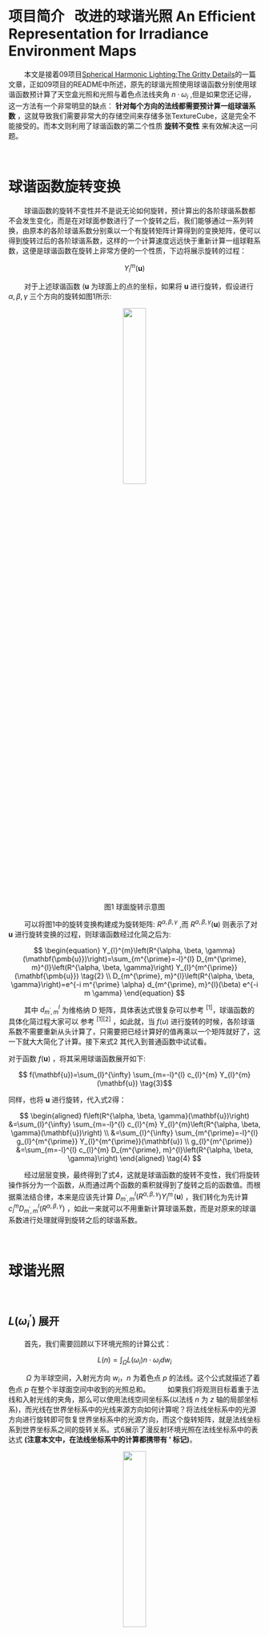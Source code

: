 # 项目简介 &nbsp; 改进的球谐光照 An Efficient Representation for Irradiance Environment Maps
&nbsp;&nbsp;&nbsp;&nbsp;&nbsp;&nbsp;&nbsp;&nbsp;本文是接着09项目[Spherical Harmonic Lighting:The Gritty Details]()的一篇文章，正如09项目的README中所述，原先的球谐光照使用球谐函数分别使用球谐函数预计算了天空盒光照和光照与着色点法线夹角 $n · \omega_i$ ,但是如果您还记得，这一方法有一个非常明显的缺点： __针对每个方向的法线都需要预计算一组球谐系数__ ，这就导致我们需要非常大的存储空间来存储多张TextureCube，这是完全不能接受的。而本文则利用了球谐函数的第二个性质 __旋转不变性__ 来有效解决这一问题。

<br>

# 球谐函数旋转变换

&nbsp;&nbsp;&nbsp;&nbsp;&nbsp;&nbsp;&nbsp;&nbsp;球谐函数的旋转不变性并不是说无论如何旋转，预计算出的各阶球谐系数都不会发生变化，而是在对球面参数进行了一个旋转之后，我们能够通过一系列转换，由原本的各阶球谐系数分别乘以一个有旋转矩阵计算得到的变换矩阵，便可以得到旋转过后的各阶球谐系数，这样的一个计算速度远远快于重新计算一组球鞋系数，这便是球谐函数在旋转上非常方便的一个性质，下边将展示旋转的过程：

$$
\begin{equation}
Y_{l}^{m}(\mathbf{\pmb{u}})
\end{equation}
$$

&nbsp;&nbsp;&nbsp;&nbsp;&nbsp;&nbsp;&nbsp;&nbsp;对于上述球谐函数 ($\mathbf{\pmb{u}}$ 为球面上的点的坐标，如果将 $\mathbf{\pmb{u}}$ 进行旋转，假设进行 $\alpha, \beta, \gamma$ 三个方向的旋转如图1所示:

<div align=center>
<img src="pic/1.png" width = 30%> 

图1 球面旋转示意图
</div>

&nbsp;&nbsp;&nbsp;&nbsp;&nbsp;&nbsp;&nbsp;&nbsp;可以将图1中的旋转变换构建成为旋转矩阵: $R^{\alpha, \beta, \gamma}$ ,而 $R^{\alpha, \beta, \gamma}(\mathbf{\pmb{u}})$ 则表示了对 $\mathbf{\pmb{u}}$ 进行旋转变换的过程，则球谐函数经过化简之后为:

$$
\begin{equation}
Y_{l}^{m}\left(R^{\alpha, \beta, \gamma}(\mathbf{\pmb{u}})\right)=\sum_{m^{\prime}=-l}^{l} D_{m^{\prime}, m}^{l}\left(R^{\alpha, \beta, \gamma}\right) Y_{l}^{m^{\prime}}(\mathbf{\pmb{u}}) \tag{2}  \\
D_{m^{\prime}, m}^{l}\left(R^{\alpha, \beta, \gamma}\right)=e^{-i m^{\prime} \alpha} d_{m^{\prime}, m}^{l}(\beta) e^{-i m \gamma}
\end{equation}
$$

&nbsp;&nbsp;&nbsp;&nbsp;&nbsp;&nbsp;&nbsp;&nbsp;其中 $d_{m^{\prime}, m}^{l}$ 为维格纳 $\mathrm{D}$ 矩阵，具体表达式很复杂可以参考 <sup>[1]</sup>，球谐函数的具体化简过程大家可以 参考 <sup>[1][2]</sup> ，如此就，当 $f(u)$ 进行旋转的时候，各阶球谐系数不需要重新从头计算了，只需要把已经计算好的值再乘以一个矩阵就好了，这一下就大大简化了计算。接下来式2 其代入到普通函数中试试看。

对于函数 $f(\mathbf{u})$ ，将其采用球谐函数展开如下:

$$
f(\mathbf{u})=\sum_{l}^{\infty} \sum_{m=-l}^{l} c_{l}^{m} Y_{l}^{m}(\mathbf{u})
 \tag{3}$$

同样，也将 $\mathbf{u}$ 进行旋转，代入式2得：

$$
\begin{aligned}
f\left(R^{\alpha, \beta, \gamma}(\mathbf{u})\right) &=\sum_{l}^{\infty} \sum_{m=-l}^{l} c_{l}^{m} Y_{l}^{m}\left(R^{\alpha, \beta, \gamma}(\mathbf{u})\right) \\
&=\sum_{l}^{\infty} \sum_{m^{\prime}=-l}^{l} g_{l}^{m^{\prime}} Y_{l}^{m^{\prime}}(\mathbf{u}) \\
g_{l}^{m^{\prime}} &=\sum_{m=-l}^{l} c_{l}^{m} D_{m^{\prime}, m}^{l}\left(R^{\alpha, \beta, \gamma}\right)
\end{aligned}
\tag{4}
$$

&nbsp;&nbsp;&nbsp;&nbsp;&nbsp;&nbsp;&nbsp;&nbsp;经过层层变换，最终得到了式4，这就是球谐函数的旋转不变性，我们将旋转操作拆分为一个函数，从而通过两个函数的乘积就得到了旋转之后的函数值。而根据乘法结合律，本来是应该先计算 $D_{m^{\prime}, m}^{l}\left(R^{\alpha, \beta, \gamma}\right) Y_{l}^{m^{\prime}}(\mathbf{u})$ ，我们转化为先计算 $c_{l}^{m} D_{m^{\prime}, m}^{l}\left(R^{\alpha, \beta, \gamma}\right)$ ，如此一来就可以不用重新计算球谐系数，而是对原来的球谐系数进行处理就得到旋转之后的球谐系数。

<br>

# 球谐光照

<br>

## $L\left(\omega_{i}^{\prime}\right)$ 展开
&nbsp;&nbsp;&nbsp;&nbsp;&nbsp;&nbsp;&nbsp;&nbsp;首先，我们需要回顾以下环境光照的计算公式：

$$
L(n)=\int_{\Omega} L\left(\omega_{i}\right) n \cdot \omega_{i} d w_{i}\tag{5}
$$

&nbsp;&nbsp;&nbsp;&nbsp;&nbsp;&nbsp;&nbsp;&nbsp; $\Omega$ 为半球空间，入射光方向 $w_{i} ， n$ 为着色点 $p$ 的法线。这个公式就描述了着色点 $p$ 在整个半球面空间中收到的光照总和。
&nbsp;&nbsp;&nbsp;&nbsp;&nbsp;&nbsp;&nbsp;&nbsp;如果我们将观测目标着重于法线和入射光线的夹角，那么可以使用法线空间坐标系(以法线 $n$ 为 $z$ 轴的局部坐标系)，而光线在世界坐标系中的光线来源方向如何计算呢？将法线坐标系中的光源方向进行旋转即可恢复世界坐标系中的光源方向，而这个旋转矩阵，就是法线坐标系到世界坐标系之间的旋转关系。式6展示了漫反射环境光照在法线坐标系中的表达式 __(注意本文中，在法线坐标系中的计算都携带有 ' 标记)__。

<div align=center>
<img src="pic/2.jpg" width = 30%> 

图2 法线空间和世界坐标系之间的关系
</div>

$$
L(n)=\int_{\Omega} L\left(\omega_{i}^{\prime}\right) t\left(\theta^{\prime}\right) d w_{i}^{\prime}
$$

$$\tag{6}$$

&nbsp;&nbsp;&nbsp;&nbsp;&nbsp;&nbsp;&nbsp;&nbsp;其中 $t\left(\theta^{\prime}\right)=n \cdot \omega_{i}^{\prime}=\cos \theta^{\prime}$ ，这里只有旋转没有平移操作：

$$
\left(w_{i}\right)=R^{\alpha, \beta, \gamma}\left(w_{i}^{\prime}\right)
$$

$$\tag{7}$$

&nbsp;&nbsp;&nbsp;&nbsp;&nbsp;&nbsp;&nbsp;&nbsp;由于初步计算使用的是法线空间之中的积分计算，而 $\theta^{\prime}$ 的积分范围就是完整的半球，而需要进行修改的地方便是光源，而我们对于某个夹角 $\theta^{\prime}$， 我们先取出这个 $w_{i}^{\prime}$ 对应的球谐系数 $L_l^m$ 和 $Y_l^{m'}(w_{i}^{\prime})$, 后续便可以通过球谐函数的旋转不变性进行调整：

$$
\begin{aligned}
L\left(\omega_{i}\right)=L\left(R^{\alpha, \beta, \gamma}\left(w_{i}^{\prime}\right)\right)=\sum_{l=0}^{\infty} \sum_{m=-l}^{l} L_{l}^{m} Y_{l}^{m}\left(R^{\alpha, \beta, \gamma}\left(w_{i}^{\prime}\right)\right)\\ 
Y_{l}^{m}\left(R^{\alpha, \beta, \gamma}\left(w_{i}^{\prime}\right)\right)=\sum_{m^{\prime}=-l}^{l} D_{m^{\prime}, m}^{l}\left(R^{\alpha, \beta, \gamma}\right) Y_{l}^{m^{\prime}}\left(w_{i}^{\prime}\right)
\end{aligned}
$$

$$\tag{8}$$

&nbsp;&nbsp;&nbsp;&nbsp;&nbsp;&nbsp;&nbsp;&nbsp;在得到公式8后，论文作者和Jackson<sup>3</sup>后续进行了化简(主要注意到如图2中，由于只需主要关注两个坐标系z轴之间的夹角 $ \alpha $ )，这一块比较难以理解，也可以不关注推导直接应用结论：
- 式8之中， $m^{\prime} !=0$ 的项都等于 0 ，也就是说只用考虑 $m^{\prime}=0$ 的情况即可。
- 当 $m^{\prime}=0$ 时，在只旋转 $\alpha$ 角的情况下，得到式9如下:

$$
D_{m^{\prime}, m}^{l}\left(R^{\alpha, \beta, \gamma}\right)=D_{0, m}^{l}(\alpha)=\sqrt{\frac{4 \pi}{2 l+1}} Y_{l}^{m}(n)
$$

$$\tag{9}$$

&nbsp;&nbsp;&nbsp;&nbsp;&nbsp;&nbsp;&nbsp;&nbsp;带回到式8得到

$$
Y_{l}^{m}\left(R^{\alpha, \beta, \gamma}\left(w_{i}^{\prime}\right)\right)=\sqrt{\frac{4 \pi}{2 l+1}} Y_{l}^{m}(n) Y_{l}^{0}\left(w_{i}^{\prime}\right)
$$

$$\tag{10}$$

&nbsp;&nbsp;&nbsp;&nbsp;&nbsp;&nbsp;&nbsp;&nbsp;最终结合式7就得到旋转 $\alpha$ 之后的 $L\left(\omega_{i}\right)$ :

$$
\begin{aligned}
L\left(\omega_{i}\right)=L\left(R^{\alpha, \beta, \gamma}\left(w_{i}^{\prime}\right)\right) &=\sum_{l=0}^{\infty} \sum_{m=-l}^{l} L_{l}^{m} \sqrt{\frac{4 \pi}{2 l+1}} Y_{l}^{m}(n) Y_{l}^{0}\left(w_{i}^{\prime}\right) \\
L_{l}^{m} &=\int_{\Omega} L(w) Y_{l}^{m}(w) d w
\end{aligned}
$$

$$\tag{11}$$


## $t\left(\theta^{\prime}\right)$ 展开
&nbsp;&nbsp;&nbsp;&nbsp;&nbsp;&nbsp;&nbsp;&nbsp;实际上，项目09中，我们已经发现了，SH的简化计算要用到球谐函数的正交归一性，本文也不例外，既然已经实现了将旋转变换后的光源用球谐函数进行表达了，那么接下来就需要对 $t\left(\theta^{\prime}\right)$ 进行展开，最终利用这一性质进行化简(这个步骤同样在局部坐标系中进行)。由于 $t\left(\theta^{\prime}\right)$ 只是很简单的余弦函数，与其他参数也无关，因此将其展开为球谐函数也一样很好展开。

$$
t\left(\theta^{\prime}\right)=\cos \theta^{\prime}=\sum_{l=0}^{\infty} \sum_{m=-l}^{l} t_{l}^{m} Y_{l}^{m}\left(w_{i}^{\prime}\right)
$$

$$\tag{12}$$

&nbsp;&nbsp;&nbsp;&nbsp;&nbsp;&nbsp;&nbsp;&nbsp;同时，任然只需要注意光线与法线的夹角 $\theta^{\prime}$ ，其余角度不影响最终结果，那么就可以将 $m^{\prime} !=0$ 的项忽略掉，如此一来得 到 $m^{\prime} !=0$ 的项都等于 0 ，从而得到展开的公式为:

$$
\begin{aligned}
&t\left(\theta^{\prime}\right)=\sum_{l=0}^{\infty} t_{l} Y_{l}^{0}\left(w_{i}^{\prime}\right) \\
&t_{l}=\int_{\Omega} \cos \theta^{\prime} Y_{l}^{0}\left(w_{i}^{\prime}\right) d w_{i}^{\prime}
\end{aligned}
$$

$$\tag{13}$$

&nbsp;&nbsp;&nbsp;&nbsp;&nbsp;&nbsp;&nbsp;&nbsp;在项目09中，$n · w_i$ 在进行展开的时候，对于不同的法线 $n$ 都需要单独进行计算，而在局部坐标系之中，只需要对夹角 $\theta^{\prime}$ 进行展开即可。

<br>

## 合并化简
&nbsp;&nbsp;&nbsp;&nbsp;&nbsp;&nbsp;&nbsp;&nbsp;最后将式13，式11，代入到环境光计算式5中得到:

$$
\begin{aligned}
&L(n)=\int_{\Omega} L\left(\omega_{i}\right) n \cdot \omega_{i} d w_{i} \\
&=\int_{\Omega} \sum_{l=0}^{\infty} \sum_{m=-l}^{l} L_{l}^{m} \sqrt{\frac{4 \pi}{2 l+1}} Y_{l}^{m}(n) Y_{l}^{0}\left(w_{i}^{\prime}\right) \sum_{k=0}^{\infty} t_{k} Y_{k}^{0}\left(w_{i}^{\prime}\right) d w_{i}^{\prime}
\end{aligned}
$$

$$\tag{14}$$

&nbsp;&nbsp;&nbsp;&nbsp;&nbsp;&nbsp;&nbsp;&nbsp;然后再把与 积分项 $w_{i}^{\prime}$ 无关项提出积分中:

$$
L(n)=\sum_{l=0}^{\infty} \sum_{k=0}^{\infty} \sum_{m=-l}^{l} \sqrt{\frac{4 \pi}{2 l+1}} L_{l}^{m} t_{l} Y_{l}^{m}(n) \int_{\Omega} Y_{l}^{0}\left(w_{i}^{\prime}\right) Y_{k}^{0}\left(w_{i}^{\prime}\right) d w_{i}^{\prime}
$$

$$\tag{15}$$

&nbsp;&nbsp;&nbsp;&nbsp;&nbsp;&nbsp;&nbsp;&nbsp;再根据上一篇文章推导的正交完备性化简得到只有当 $l=k$ 时积分里面的项才不为0反之为1，进一步化简得到:

$$
L(n)=\sum_{l=0}^{\infty} \sum_{m=-l}^{l} \sqrt{\frac{4 \pi}{2 l+1}} L_{l}^{m} t_{l} Y_{l}^{m}(n)
$$

$$\tag{16}$$

&nbsp;&nbsp;&nbsp;&nbsp;&nbsp;&nbsp;&nbsp;&nbsp;至此我们得到了最终的环境光计算公式，相比于项目09之中的环境光计算公式，我们可以发现不仅多出了一个根号的常数，更是多了 $Y_{l}^{m}(n)$ 这一项，这一项是与法线 $n$ 游管，如此便可以无论法线 $n$ 如何变换，通过一组球谐函数相当于进行了旋转变换，如此便可以预计算 $L_{l}^{m}$ 和 $t_{l}$ 进行存储即可，如此便可以仅需要一张Texture2D便可以存储预计算的内容。

<br>

# 具体实现

&nbsp;&nbsp;&nbsp;&nbsp;&nbsp;&nbsp;&nbsp;&nbsp;本文之中，在我参考Monica大佬的代码学习本文的时候，我发现我修改了天空盒后，计算的结果好像是不对的，而且其中的一些计算公式的好像是不正确的(不知道是否是Trick)，因此我参考了其他的SH预计算算法进行了修改，实现SH的预计算和应用的一致。

## 项目 SH_Sampler
&nbsp;&nbsp;&nbsp;&nbsp;&nbsp;&nbsp;&nbsp;&nbsp;在根目录之中，SH_Sampler项目中可以直接运行去计算一个天空盒的预计算参数，这里的预计算是没有纵向反转的，您也可以通过改变其中的路径去计算您自己的SH参数。

## ShadingPass
&nbsp;&nbsp;&nbsp;&nbsp;&nbsp;&nbsp;&nbsp;&nbsp;本文同样也是使用预计算的参数，而前文中没有提到brdf，在实现光泽反射的环境光中，实际的光照公式如下:

$$
\begin{gathered}
L\left(p, w_{o}\right)=\int_{\Omega} L\left(p, \omega_{i}\right) f\left(p, w_{i}, w_{o}\right) n \cdot \omega_{i} d w_{i} \\
f\left(p, w_{i}, w_{o}\right)=\frac{D G F}{4\left(w_{o} \cdot n\right)\left(w_{i} \cdot n\right)} \\
F=F_{0}+\left(1-F_{0}\right)\left(1-(v \cdot h)^{5}\right.
\end{gathered}
$$

$$\tag{17}$$

&nbsp;&nbsp;&nbsp;&nbsp;&nbsp;&nbsp;&nbsp;&nbsp;这里的公式和前文预计算得到的参数并不一致，为此利用和IBL类似的分解方式(不完全一致，此文中 $n·w_i$ 在前边的积分之中)，尽管这会引入很大的误差，但是由于只是计算环境光，这样的误差是可以接受的。

$$
L\left(p, w_{o}\right)=\int_{\Omega} L\left(p, \omega_{i}\right) n \cdot \omega_{i} d w_{i} * \int_{\Omega} f\left(p, w_{i}, w_{o}\right) d w_{i}
$$

$$\tag{18}$$

&nbsp;&nbsp;&nbsp;&nbsp;&nbsp;&nbsp;&nbsp;&nbsp;而对于 $\int_{\Omega} f\left(p, w_{i}, w_{o}\right) d w_{i}$ ,这部分可以找到一些预计算的参考，如[【知识补充】基于图像的光照 IBL](https://zhuanlan.zhihu.com/p/360944842),由于没有 $n·w_i$ ，预计算出来的LUT会与BRDFLUT不太一致，但理解即可

# 效果展示
&nbsp;&nbsp;&nbsp;&nbsp;&nbsp;&nbsp;&nbsp;&nbsp;使用了经典的Dragon作为测试，得到效果如图3~图6所示，各个方向可以与对应方向的天空盒色彩结合观赏：
<br> 
<div align=center>
<img src="pic/res1.png"> 

图3 Dragon效果展示1
</div>


<div align=center>
<img src="pic/res2.png"> 

图4 Dragon效果展示2
</div>

<div align=center>
<img src="pic/res3.png"> 

图5 Dragon效果展示3
</div>

<div align=center>
<img src="pic/res4.png"> 

图6 Dragon效果展示4
</div>


# 总结与评价
&nbsp;&nbsp;&nbsp;&nbsp;&nbsp;&nbsp;&nbsp;&nbsp; 本文中计算环境光照的公式之中，由于传入了法线 $n$ 相关的球谐函数，这样就实现了一种由局部坐标系到世界坐标系的转换关系。本文实现的效果如果在粗糙度较低的时候可能并不如IBL，但是在存在一定粗糙度的时候整体的环境光照效果是很棒的。
<br>
<br>

# 参考资料：

[1] https://link.zhihu.com/?target=https%3A//en.wikipedia.org/wiki/Spherical_harmonics.  <br>
[2] https://link.zhihu.com/?target=https%3A//en.wikipedia.org/wiki/Wigner_D-matrix <br>
[3] Jackson J D. Classical electrodynamics[J]. 1999.<br>
[4] Ravi Ramamoorthi and Pat Hanrahan. 2001. An efficient representation for irradiance environment maps. In Proceedings of the 28th annual conference on Computer graphics and interactive techniques (SIGGRAPH '01). Association for Computing Machinery, New York, NY, USA, 497–500.  <br>
[5] 知乎：Monica的小甜甜：【论文复现】An Efficient Representation for Irradiance Environment Maps<br>
